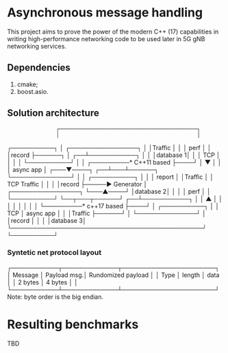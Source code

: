 # Asynchronous message handling
This project aims to prove the power of the modern C++ (17) capabilities in
writing high-performance networking code to be used later in 5G gNB networking
services.

## Dependencies
1. cmake;
2. boost.asio.

## Solution architecture

                    ┌─────────────────────────────────────────────┐
                    │                                             │
┌──────────┐        │                ┌────────────────┐           │
│Traffic   │        │                │          perf  │           │
│record    ├──────┐ │             ┌──┴───────────┐    │           │
│database 1│      │ │     TCP     │              │    │           │
└──────────┘      │ │   ┌─────────* C++11 based  ├────┘           │
                  ▼ │   │         │  async app   │            ┌───▼────┐
                 ┌──┴───┴──────┐  └──────────────┘            │        │
┌──────────┐     │             │                              │ report │
│Traffic   │     │ TCP Traffic │                              │        │
│record    ├─────►  Generator  │     ┌────────────────┐       └───▲────┘
│database 2│     │             │     │          perf  │           │
└──────────┘     └──┬───┬──────┘  ┌──┴───────────┐    │           │
                  ▲ │   │         │              │    │           │
                  │ │   └─────────* c++17 based  ├────┘           │
┌──────────┐      │ │     TCP     │  async app   │                │
│Traffic   ├──────┘ │             └──────────────┘                │
│record    │        │                                             │
│database 3│        └─────────────────────────────────────────────┘
└──────────┘


### Syntetic net protocol layout

 ┌───────────┬─────────────┬──────────────────────┐
 │  Message  │ Payload msg.│ Rundomized payload   │
 │   Type    │   length    │       data           │
 │  2 bytes  │  4 bytes    │                      │
 └───────────┴─────────────┴──────────────────────┘
Note: byte order is the big endian.


# Resulting benchmarks
TBD
